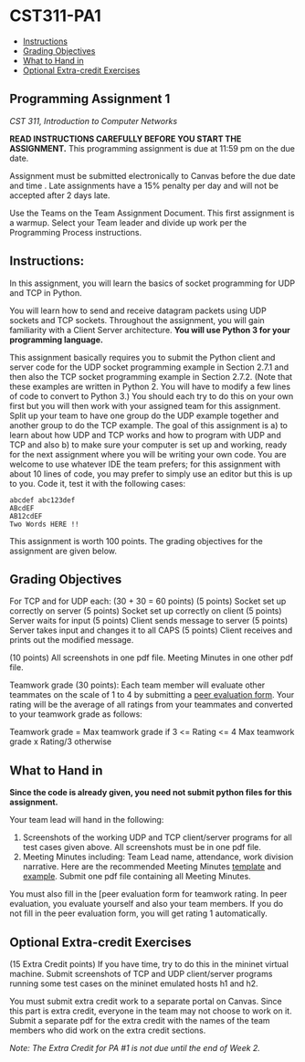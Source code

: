 # CST311-PA1
- [Instructions](#instructions)
- [Grading Objectives](#grading-objectives)
- [What to Hand in](#what-to-hand-in)
- [Optional Extra-credit Exercises](#optional-extra-credit-exercises)
## Programming Assignment 1 

*CST 311, Introduction to Computer Networks*

**READ INSTRUCTIONS CAREFULLY BEFORE YOU START THE ASSIGNMENT.**
This programming assignment is due at 11:59 pm on the due date.

Assignment must be submitted electronically to Canvas before the due date and time . Late assignments have a 15% penalty per day and will not be accepted after 2 days late.

Use the Teams on the Team Assignment Document.  This first assignment is a warmup. Select your Team leader and divide up work per the Programming Process instructions. 

## Instructions: ##
In this assignment, you will learn the basics of socket programming for UDP and TCP in Python. 

You will learn how to send and receive datagram packets using UDP sockets and TCP sockets. Throughout the assignment, you will gain familiarity with a Client Server architecture.  **You will use Python 3 for your programming language.**

This assignment basically requires you to submit the Python client and server code for the UDP socket programming example in Section 2.7.1 and then also the TCP socket programming example in Section 2.7.2. (Note that these examples are written in Python 2.  You will have to modify a few lines of code to convert to Python 3.)  You should each try to do this on your own first but you will then work with your assigned team for this assignment. Split up your team to have one group do the UDP example together and another group to do the TCP example. The goal of this assignment is a) to learn about how UDP and TCP works and how to program with UDP and TCP and also b) to make sure your computer is set up and working, ready for the next assignment where you will be writing your own code. You are welcome to use whatever IDE the team prefers; for this assignment with about 10 lines of code, you may prefer to simply use an editor but this is up to you. Code it, test it with the following cases:  

    abcdef abc123def  
    ABcdEF  
    AB12cdEF  
    Two Words HERE !!  

This assignment is worth 100 points. The grading objectives for the assignment are given below. 

## Grading Objectives ##
For TCP and for UDP each: (30 + 30 = 60 points)
    (5 points) Socket set up correctly on server 
    (5 points) Socket set up correctly on client 
    (5 points) Server waits for input 
    (5 points) Client sends message to server
    (5 points) Server takes input and changes it to all CAPS
    (5 points) Client receives and prints out the modified message.
    
(10 points) All screenshots in one pdf file. Meeting Minutes in one other pdf file.
    
Teamwork grade (30 points): Each team member will evaluate other teammates on the scale of 1 to 4 by submitting a [peer evaluation form](https://forms.gle/CAYZjPi2Sfb8hers6). Your rating will be the average of all ratings from your teammates and converted to your teamwork grade as follows:

Teamwork grade = Max teamwork grade if 3 <= Rating <=  4
                 Max teamwork grade x Rating/3 otherwise
                 
## What to Hand in ##

**Since the code is already given, you need not submit python files for this assignment.**

Your team lead will hand in the following: 

1. Screenshots of the working UDP and TCP client/server programs for all test cases given above. All screenshots must be in one pdf file.
2. Meeting Minutes including: Team Lead name, attendance, work division narrative. Here are the recommended Meeting Minutes [template](https://docs.google.com/document/d/1V89On3pIGiXsV01vON6VP87bVrg28iyL/edit?usp=sharing&ouid=118002461567495079155&rtpof=true&sd=true) and [example](https://docs.google.com/document/d/1V89On3pIGiXsV01vON6VP87bVrg28iyL/edit?usp=sharing&ouid=118002461567495079155&rtpof=true&sd=true).  Submit one pdf file containing all Meeting Minutes.

You must also fill in the [peer evaluation form for teamwork rating. In peer evaluation, you evaluate yourself and also your team members. If you do not fill in the peer evaluation form, you will get rating 1 automatically.


## Optional Extra-credit Exercises ##
(15 Extra Credit points) If you have time, try to do this in the mininet virtual machine. Submit screenshots of TCP and UDP client/server programs running some test cases on the mininet emulated hosts h1 and h2.

You must submit extra credit work to a separate portal on Canvas. Since this part is extra credit, everyone in the team may not choose to work on it. Submit a separate pdf for the extra credit with the names of the team members who did work on the extra credit sections. 

*Note: The Extra Credit for PA #1 is not due until the end of Week 2.*


 
 


